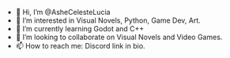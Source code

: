 - 👋 Hi, I’m @AsheCelesteLucia
- 👀 I’m interested in Visual Novels, Python, Game Dev, Art.
- 🌱 I’m currently learning Godot and C++
- 💞️ I’m looking to collaborate on Visual Novels and Video Games.
- 📫 How to reach me: Discord link in bio.

<!---
AsheCelesteLucia/AsheCelesteLucia is a ✨ special ✨ repository because its `README.md` (this file) appears on your GitHub profile.
You can click the Preview link to take a look at your changes.
--->
